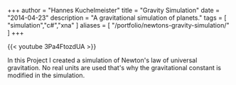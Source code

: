 +++
author = "Hannes Kuchelmeister"
title = "Gravity Simulation"
date = "2014-04-23"
description = "A gravitational simulation of planets."
tags = [
    "simulation","c#","xna"
]
aliases = [
	"/portfolio/newtons-gravity-simulation/"
]
+++

{{< youtube 3Pa4FtozdUA >}}

In this Project I created a simulation of Newton's law of universal gravitation. No real units are used that's why the gravitational constant is modified in the simulation.